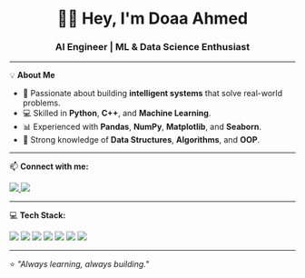 <h1 align="center">👋🏻 Hey, I'm Doaa Ahmed</h1>
<h3 align="center">AI Engineer | ML & Data Science Enthusiast</h3>

---

💡 **About Me**  
- 🚀 Passionate about building **intelligent systems** that solve real-world problems.  
- 💻 Skilled in **Python**, **C++**, and **Machine Learning**.  
- 📊 Experienced with **Pandas**, **NumPy**, **Matplotlib**, and **Seaborn**.  
- 🧩 Strong knowledge of **Data Structures**, **Algorithms**, and **OOP**.  

---

📫 **Connect with me:**  
<p align="left">
  <a href="https://www.linkedin.com/in/doaaahmed-ai" target="_blank">
    <img src="https://img.shields.io/badge/LinkedIn-0077B5?style=for-the-badge&logo=linkedin&logoColor=white"/>
  </a>
  <a href="https://t.me/doaa308" target="_blank">
    <img src="https://img.shields.io/badge/Telegram-26A5E4?style=for-the-badge&logo=telegram&logoColor=white"/>
  </a>
</p>

---

💻 **Tech Stack:**  
<p align="left">
  <img src="https://img.shields.io/badge/Python-3776AB?style=for-the-badge&logo=python&logoColor=white"/>
  <img src="https://img.shields.io/badge/C++-00599C?style=for-the-badge&logo=c%2B%2B&logoColor=white"/>
  <img src="https://img.shields.io/badge/Machine%20Learning-102230?style=for-the-badge&logo=tensorflow&logoColor=orange"/>
  <img src="https://img.shields.io/badge/Pandas-150458?style=for-the-badge&logo=pandas&logoColor=white"/>
  <img src="https://img.shields.io/badge/Numpy-013243?style=for-the-badge&logo=numpy&logoColor=white"/>
  <img src="https://img.shields.io/badge/Matplotlib-11557c?style=for-the-badge&logo=plotly&logoColor=white"/>
  <img src="https://img.shields.io/badge/Seaborn-4B77A9?style=for-the-badge&logoColor=white"/>
</p>

---

⭐ *"Always learning, always building."*
